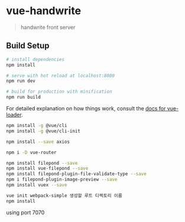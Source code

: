 # vue-handwrite

> handwrite front server

## Build Setup

``` bash
# install dependencies
npm install

# serve with hot reload at localhost:8080
npm run dev

# build for production with minification
npm run build
```

For detailed explanation on how things work, consult the [docs for vue-loader](http://vuejs.github.io/vue-loader).



```bash
npm install -g @vue/cli
npm install -g @vue/cli-init

npm install --save axios

npm i -D vue-router

npm install filepond --save
npm install vue-filepond --save
npm install filepond-plugin-file-validate-type --save
npm i filepond-plugin-image-preview --save
npm install vuex --save

vue init webpack-simple 생성할 루트 디렉토리 이름
npm install
```

using port 7070